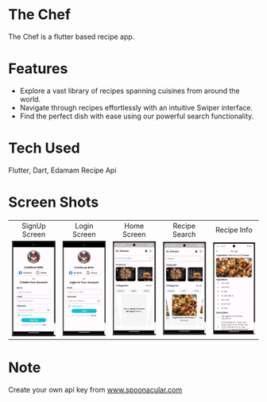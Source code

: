 # The Chef

The Chef is a flutter based recipe app.

# Features

- Explore a vast library of recipes spanning cuisines from around the world.
- Navigate through recipes effortlessly with an intuitive Swiper interface.
- Find the perfect dish with ease using our powerful search functionality.

# Tech Used

Flutter, Dart, Edamam Recipe Api

# Screen Shots

<table>
   <tr>
    <td align="center">SignUp Screen</td>
    <td align="center">Login Screen</td>
    <td align="center">Home Screen</td>
    <td align="center">Recipe Search</td>
    <td align="center">Recipe Info</td>
     
  </tr>
  <tr>
    <td align="center"><img src="screenshots/signUpScreen.png" alt="Screenshot 1" /></td>
    <td align="center"><img src="screenshots/loginScreen.png" alt="Screenshot 2" /></td>
    <td align="center"><img src="screenshots/homeScreen.png" alt="Screenshot 2" /></td>
    <td align="center"><img src="screenshots/searchRecipe.png" alt="Screenshot 2" /></td>
    <td align="center"><img src="screenshots/recipeInfoScreen.png" alt="Screenshot 2" /></td>
  </tr>
</table>

# Note

Create your own api key from www.spoonacular.com
